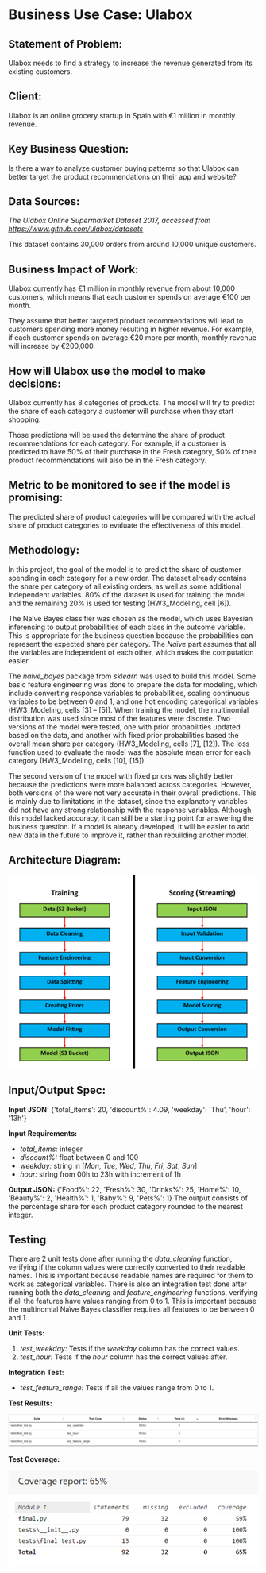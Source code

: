 # Business Use Case: Ulabox

## Statement of Problem:

Ulabox needs to find a strategy to increase the revenue generated from its existing customers.

## Client:

Ulabox is an online grocery startup in Spain with €1 million in monthly revenue.

## Key Business Question:

Is there a way to analyze customer buying patterns so that Ulabox can better target the product recommendations on their app and website?

## Data Sources:

*The Ulabox Online Supermarket Dataset 2017, accessed from https://www.github.com/ulabox/datasets*

This dataset contains 30,000 orders from around 10,000 unique customers.

## Business Impact of Work:

Ulabox currently has €1 million in monthly revenue from about 10,000 customers, which means that each customer spends on average €100 per month.

They assume that better targeted product recommendations will lead to customers spending more money resulting in higher revenue. For example, if each customer spends on average €20 more per month, monthly revenue will increase by €200,000.

## How will Ulabox use the model to make decisions:

Ulabox currently has 8 categories of products. The model will try to predict the share of each category a customer will purchase when they start shopping.

Those predictions will be used the determine the share of product recommendations for each category. For example, if a customer is predicted to have 50% of their purchase in the Fresh category, 50% of their product recommendations will also be in the Fresh category.

## Metric to be monitored to see if the model is promising:

The predicted share of product categories will be compared with the actual share of product categories to evaluate the effectiveness of this model.
## Methodology:

In this project, the goal of the model is to predict the share of customer spending in each category for a new order. The dataset already contains the share per category of all existing orders, as well as some additional independent variables. 80% of the dataset is used for training the model and the remaining 20% is used for testing (HW3_Modeling, cell [6]).

The Naïve Bayes classifier was chosen as the model, which uses Bayesian inferencing to output probabilities of each class in the outcome variable. This is appropriate for the business question because the probabilities can represent the expected share per category. The *Naïve* part assumes that all the variables are independent of each other, which makes the computation easier.

The *naive_bayes* package from *sklearn* was used to build this model. Some basic feature engineering was done to prepare the data for modeling, which include converting response variables to probabilities, scaling continuous variables to be between 0 and 1, and one hot encoding categorical variables (HW3_Modeling, cells [3] – [5]). When training the model, the multinomial distribution was used since most of the features were discrete. Two versions of the model were tested, one with prior probabilities updated based on the data, and another with fixed prior probabilities based the overall mean share per category (HW3_Modeling, cells [7], [12]). The loss function used to evaluate the model was the absolute mean error for each category (HW3_Modeling, cells [10], [15]).

The second version of the model with fixed priors was slightly better because the predictions were more balanced across categories. However, both versions of the were not very accurate in their overall predictions. This is mainly due to limitations in the dataset, since the explanatory variables did not have any strong relationship with the response variables. Although this model lacked accuracy, it can still be a starting point for answering the business question. If a model is already developed, it will be easier to add new data in the future to improve it, rather than rebuilding another model.

## Architecture Diagram:

![](images/architecture_diagram.png)

## Input/Output Spec:

**Input JSON:** {'total_items': 20, 'discount%': 4.09, 'weekday': 'Thu', 'hour': '13h'}

**Input Requirements:**
- *total_items:* integer
- *discount%:* float between 0 and 100
- *weekday:* string in [*Mon*, *Tue*, *Wed*, *Thu*, *Fri*, *Sat*, *Sun*]
- *hour:* string from 00h to 23h with increment of 1h

**Output JSON:** {'Food%': 22, 'Fresh%': 30, 'Drinks%': 25, 'Home%': 10, 'Beauty%': 2, 'Health%': 1, 'Baby%': 9, 'Pets%': 1}
The output consists of the percentage share for each product category rounded to the nearest integer.

## Testing

There are 2 unit tests done after running the *data_cleaning* function, verifying if the column values were correctly converted to their readable names. This is important because readable names are required for them to work as categorical variables. There is also an integration test done after running both the *data_cleaning* and *feature_engineering* functions, verifying if all the features have values ranging from 0 to 1. This is important because the multinomial Naïve Bayes classifier requires all features to be between 0 and 1.

**Unit Tests:**
1. *test_weekday:* Tests if the *weekday* column has the correct values.
2. *test_hour:* Tests if the *hour* column has the correct values after.

**Integration Test:**
- *test_feature_range:* Tests if all the values range from 0 to 1.

**Test Results:**

![](images/test_results.png)

**Test Coverage:**

![](images/test_coverage.png)
